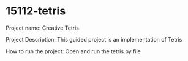 # 15112-tetris
Project name: Creative Tetris

Project Description: This guided project is an implementation of Tetris

How to run the project: Open and run the tetris.py file
